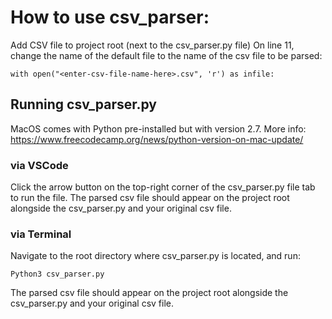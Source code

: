 # How to use csv_parser:
Add CSV file to project root (next to the csv_parser.py file)
On line 11, change the name of the default file to the name of the csv file to be parsed:
```
with open("<enter-csv-file-name-here>.csv", 'r') as infile:
```
## Running csv_parser.py
MacOS comes with Python pre-installed but with version 2.7. More info: https://www.freecodecamp.org/news/python-version-on-mac-update/
### via VSCode
Click the arrow button on the top-right corner of the csv_parser.py file tab to run the file. The parsed csv file should appear on the project root alongside the csv_parser.py and your original csv file.
### via Terminal
Navigate to the root directory where csv_parser.py is located, and run:
```
Python3 csv_parser.py
```
The parsed csv file should appear on the project root alongside the csv_parser.py and your original csv file.

